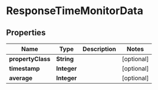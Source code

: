 

# ResponseTimeMonitorData


## Properties

| Name | Type | Description | Notes |
|------------ | ------------- | ------------- | -------------|
|**propertyClass** | **String** |  |  [optional] |
|**timestamp** | **Integer** |  |  [optional] |
|**average** | **Integer** |  |  [optional] |



